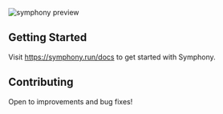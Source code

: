 ![symphony preview](https://github.com/symphony-hq/symphony/assets/17938322/5aa7b5ee-79de-4fd7-a793-368c1a453b12)

## Getting Started
Visit https://symphony.run/docs to get started with Symphony.

## Contributing
Open to improvements and bug fixes!
